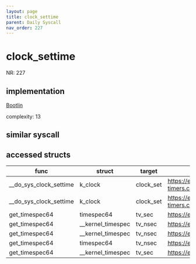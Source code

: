 ```yaml
---
layout: page
title: clock_settime
parent: Daily Syscall
nav_order: 227
---
```

        

# clock_settime
NR: 227

## implementation
[Bootlin](https://elixir.bootlin.com/linux/v6.14.7/source/kernel/time/posix-timers.c#L1119)

complexity: 13


## similar syscall


## accessed structs

|func|struct|target|location|has_read|has_write|
|--|--|--|--|--|--|
|__do_sys_clock_settime|k_clock|clock_set|https://elixir.bootlin.com/linux/v6.14.7/source/kernel/time/posix-timers.c#L1125|true|true|
|__do_sys_clock_settime|k_clock|clock_set|https://elixir.bootlin.com/linux/v6.14.7/source/kernel/time/posix-timers.c#L1135|true|true|
|get_timespec64|timespec64|tv_sec|https://elixir.bootlin.com/linux/v6.14.7/source/kernel/time/time.c#L881|false|false|
|get_timespec64|__kernel_timespec|tv_nsec|https://elixir.bootlin.com/linux/v6.14.7/source/kernel/time/time.c#L885|true|true|
|get_timespec64|__kernel_timespec|tv_nsec|https://elixir.bootlin.com/linux/v6.14.7/source/kernel/time/time.c#L888|true|true|
|get_timespec64|timespec64|tv_nsec|https://elixir.bootlin.com/linux/v6.14.7/source/kernel/time/time.c#L888|false|false|
|get_timespec64|__kernel_timespec|tv_sec|https://elixir.bootlin.com/linux/v6.14.7/source/kernel/time/time.c#L881|true|true|
